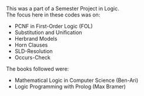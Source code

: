 This was a part of a Semester Project in Logic.  
The focus here in these codes was on:
* PCNF in First-Order Logic (FOL)
* Substitution and Unification
* Herbrand Models
* Horn Clauses
* SLD-Resolution
* Occurs-Check  

The books followed were:
* Mathematical Logic in Computer Science (Ben-Ari)
* Logic Programming with Prolog (Max Bramer)
